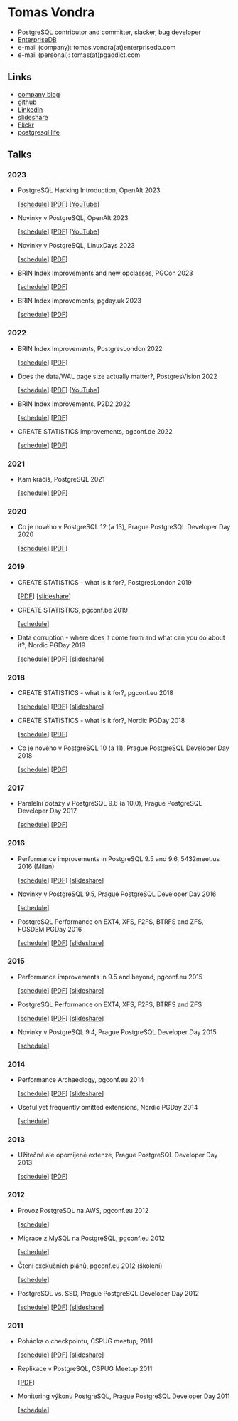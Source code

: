 # Tomas Vondra

* PostgreSQL contributor and committer, slacker, bug developer
* [EnterpriseDB](https://www.enterprisedb.com)
* e-mail (company): tomas.vondra(at)enterprisedb.com
* e-mail (personal): tomas(at)pgaddict.com


## Links

* [company blog](https://www.2ndquadrant.com/blog/author/tomas-vondra/)
* [github](https://github.com/tvondra)
* [LinkedIn](https://www.linkedin.com/in/tomasvondra/)
* [slideshare](https://www.slideshare.net/fuzzycz)
* [Flickr](https://www.flickr.com/photos/tomas_vondra/)
* [postgresql.life](https://postgresql.life/post/tomas_vondra/)


## Talks

### 2023

* PostgreSQL Hacking Introduction, OpenAlt 2023

   [[schedule](https://talks.openalt.cz/openalt-2023/talk/CHJXFH/)]
   [[PDF](pdf/pgsql-hacking-intro-openalt-2023.pdf)]
   [[YouTube](https://youtu.be/xwqZ4ruy2Uc?list=PLOEQDQruWfhwDt60YXNjSUxcLEFXqbM4J&t=17046)]


* Novinky v PostgreSQL, OpenAlt 2023

   [[schedule](https://talks.openalt.cz/openalt-2023/talk/UQQH9H/)]
   [[PDF](pdf/novinky-v-postgresql-16-openalt-2023.pdf)]
   [[YouTube](https://youtu.be/sN_3GETzIuM?list=PLOEQDQruWfhwDt60YXNjSUxcLEFXqbM4J&t=16539)]


* Novinky v PostgreSQL, LinuxDays 2023

   [[schedule](https://talks.openalt.cz/openalt-2023/talk/UQQH9H/)]
   [[PDF](pdf/novinky-v-postgresql-16-openalt-2023.pdf)]


* BRIN Index Improvements and new opclasses, PGCon 2023

   [[schedule](https://www.pgcon.org/events/pgcon_2023/schedule/session/468-brin-improvements-and-new-opclasses/)]
   [[PDF](pdf/brin-indexes-pgcon-2023.pdf)]


* BRIN Index Improvements, pgday.uk 2023

   [[schedule](https://pgday.uk/events/pgdayuk2023/schedule/session/20-brin-improvements-and-new-opclasses/)]
   [[PDF](pdf/brin-indexes-pgday-uk-2023.pdf)]


### 2022

* BRIN Index Improvements, PostgresLondon 2022

   [[schedule](https://www.postgreslondon.org/recent-improvements-in-brin-indexes)]
   [[PDF](pdf/brin-indexes-london-2022.pdf)]


* Does the data/WAL page size actually matter?, PostgresVision 2022

   [[schedule](https://www.postgresvision.com/agenda)]
   [[PDF](pdf/block-sizes-postgresvision-2022.pdf)]
   [[YouTube](https://www.youtube.com/watch?v=mVKpoQxtCXk)]


* BRIN Index Improvements, P2D2 2022

   [[schedule](https://p2d2.cz/rocnik-2022/prednasky)]
   [[PDF](pdf/brin-index-improvements-p2d2-2022.pdf)]


* CREATE STATISTICS improvements, pgconf.de 2022

   [[schedule](https://www.postgresql.eu/events/pgconfde2022/schedule/session/3704-an-overview-of-extended-statistics-in-postgresql/)]
   [[PDF](pdf/create-statistics-pgconfde-2022.pdf)]


### 2021

* Kam kráčíš, PostgreSQL 2021

   [[schedule](https://archiv.openalt.org/openalt-cz/2021/program_detail.html#event_45)]
   [[PDF](pdf/kam-kracis-postgresql-openalt-2021.pdf)]


### 2020

* Co je nového v PostgreSQL 12 (a 13), Prague PostgreSQL Developer Day 2020

   [[schedule](https://p2d2.cz/rocnik-2020/prednasky)]
   [[PDF](pdf/novinky-v-postgresql-12-a-13.pdf)]


### 2019

* CREATE STATISTICS - what is it for?, PostgresLondon 2019

   [[PDF](pdf/create-statistics-what-is-it-for-2019.pdf)]
   [[slideshare](https://www.slideshare.net/fuzzycz/create-statistics-what-is-it-for-postgreslondon)]

* CREATE STATISTICS, pgconf.be 2019

   [[schedule](https://pgconf.be/2019/lectures/tv.html)]

* Data corruption - where does it come from and what can you do about it?, Nordic PGDay 2019

   [[schedule](https://www.postgresql.eu/events/nordicpgday2019/schedule/session/2461-data-corruption-where-does-it-come-from-and-what-can-you-do-about-it/)]
   [[PDF](pdf/data-corruption-2019.pdf)]
   [[slideshare](https://www.slideshare.net/fuzzycz/data-corruption)]


### 2018

* CREATE STATISTICS - what is it for?, pgconf.eu 2018

   [[schedule](https://www.postgresql.eu/events/pgconfeu2018/schedule/session/2083-create-statistics-what-is-it-for/)]
   [[PDF](pdf/create-statistics-what-is-it-for-2018.pdf)]
   [[slideshare](https://www.slideshare.net/fuzzycz/create-statistics-what-is-it-for-120672690)]

* CREATE STATISTICS - what is it for?, Nordic PGDay 2018

   [[schedule](https://www.postgresql.eu/events/nordicpgday2018/schedule/session/1769-create-statistics-what-is-it-for/)]
   [[PDF](pdf/create-statistics-what-is-it-for-2018-nordic.pdf)]

* Co je nového v PostgreSQL 10 (a 11), Prague PostgreSQL Developer Day 2018

   [[schedule](https://p2d2.cz/rocnik-2018/prednasky)]
   [[PDF](pdf/novinky-v-postgresql-10-a-11.pdf)]


### 2017

* Paralelní dotazy v PostgreSQL 9.6 (a 10.0), Prague PostgreSQL Developer Day 2017

   [[schedule](https://p2d2.cz/rocnik-2017/prednasky)]
   [[PDF](pdf/paralelni-dotazy-2017.pdf)]


### 2016

* Performance improvements in PostgreSQL 9.5 and 9.6, 5432meet.us 2016 (Milan)

   [[schedule](http://2016.5432meet.us/index.html%3Fp=141.html)]
   [[PDF](pdf/performance-milan-2016.pdf)]
   [[slideshare](https://www.slideshare.net/fuzzycz/postgresql-performance-improvements-in-95-and-96)]

* Novinky v PostgreSQL 9.5, Prague PostgreSQL Developer Day 2016

   [[schedule](https://p2d2.cz/rocnik-2016/prednasky)]

* PostgreSQL Performance on EXT4, XFS, F2FS, BTRFS and ZFS, FOSDEM PGDay 2016

   [[schedule](https://www.postgresql.eu/events/fosdem2016/schedule/session/1186-postgresql-performance-on-ext4-xfs-f2fs-btrfs-and-zfs/)]
   [[PDF](pdf/filesystem-benchmark-fosdem-2016.pdf)]
   [[slideshare](https://www.slideshare.net/fuzzycz/postgresql-na-ext4-xfs-btrfs-a-zfs-fosdem-pgday-2016)]


### 2015

* Performance improvements in 9.5 and beyond, pgconf.eu 2015

   [[schedule](https://www.postgresql.eu/events/pgconfeu2015/schedule/session/1091-performance-improvements-in-95-and-beyond/)]
   [[PDF](pdf/perf-improvements-9.5-and-beyond-2015.pdf)]
   [[slideshare](https://www.slideshare.net/fuzzycz/performance-improvements-in-postgresql-95-and-beyond)]

* PostgreSQL Performance on EXT4, XFS, F2FS, BTRFS and ZFS

   [[schedule](https://www.postgresql.eu/events/pgconfeu2015/schedule/session/977-postgresql-performance-on-ext4-xfs-f2fs-btrfs-and-zfs/)]
   [[PDF](pdf/filesystem-benchmark-pgconfeu-2015.pdf)]
   [[slideshare](https://www.slideshare.net/fuzzycz/postgresql-on-ext4-xfs-btrfs-and-zfs-54525451)]

* Novinky v PostgreSQL 9.4, Prague PostgreSQL Developer Day 2015

   [[schedule](https://p2d2.cz/rocnik-2015/prednasky)]


### 2014

* Performance Archaeology, pgconf.eu 2014

   [[schedule](https://www.postgresql.eu/events/pgconfeu2014/schedule/session/662-performance-archaeology/)]
   [[PDF](pdf/performance-archaeology-2014.pdf)]
   [[slideshare](https://www.slideshare.net/fuzzycz/performance-archaeology-40583681)]

* Useful yet frequently omitted extensions, Nordic PGDay 2014

   [[schedule](https://www.postgresql.eu/events/nordicpgday2014/schedule/session/609-useful-yet-frequently-omitted-extensions/)]


### 2013

* Užitečné ale opomíjené extenze, Prague PostgreSQL Developer Day 2013

   [[schedule](https://p2d2.cz/rocnik-2013/prednasky)]
   [[PDF](pdf/uzitecne-a-opomijene-extenze.pdf)]


### 2012

* Provoz PostgreSQL na AWS, pgconf.eu 2012

   [[schedule](https://www.postgresql.eu/events/pgconfeu2012/schedule/session/355-provoz-postgresql-na-aws/)]

* Migrace z MySQL na PostgreSQL, pgconf.eu 2012

   [[schedule](https://www.postgresql.eu/events/pgconfeu2012/schedule/session/353-migrace-z-mysql-na-postgresql/)]

* Čtení exekučních plánů, pgconf.eu 2012 (školení)

   [[schedule](https://www.postgresql.eu/events/pgconfeu2012/schedule/session/286-cteni-exekucnich-planu/)]

* PostgreSQL vs. SSD, Prague PostgreSQL Developer Day 2012

   [[schedule](https://p2d2.cz/rocnik-2012/prednasky)]
   [[PDF](pdf/postgresql-vs-ssd.pdf)]
   [[slideshare](https://www.slideshare.net/fuzzycz/ssd-vs-hdd-wal-indexes-and-fsync)]


### 2011

* Pohádka o checkpointu, CSPUG meetup, 2011

   [[schedule](https://p2d2.cz/rocnik-2012/prednasky)]
   [[PDF](pdf/checkpoint-pohadka-cspug-meetup-2011.pdf)]
   [[slideshare](https://www.slideshare.net/fuzzycz/checkpoint-cspug-22112011)]

* Replikace v PostgreSQL, CSPUG Meetup 2011

   [[PDF](pdf/replikace-v-postgresql-2011.pdf)]

* Monitoring výkonu PostgreSQL, Prague PostgreSQL Developer Day 2011

   [[schedule](https://p2d2.cz/rocnik-2010/prednasky)]
